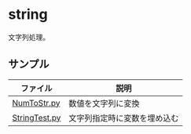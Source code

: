 # string

文字列処理。      

## サンプル

|ファイル|説明|     
|---|---|     
|[NumToStr.py](./NumToStr.py)|数値を文字列に変換|
|[StringTest.py](./StringTest.py)|文字列指定時に変数を埋め込む|

